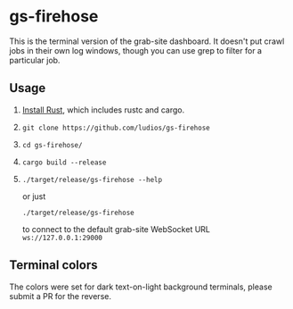gs-firehose
===

This is the terminal version of the grab-site dashboard.  It doesn't put crawl jobs in their own log windows, though you can use grep to filter for a particular job.

Usage
---
1.	[Install Rust](https://www.rust-lang.org/), which includes rustc and cargo.
2.	`git clone https://github.com/ludios/gs-firehose`
3.	`cd gs-firehose/`
4.	`cargo build --release`
5.	`./target/release/gs-firehose --help`

	or just

	`./target/release/gs-firehose`

	to connect to the default grab-site WebSocket URL `ws://127.0.0.1:29000`

Terminal colors
---
The colors were set for dark text-on-light background terminals, please submit a PR for the reverse.
